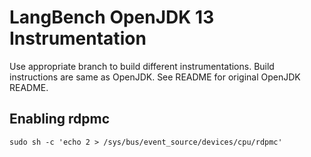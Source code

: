 # LangBench OpenJDK 13 Instrumentation
Use appropriate branch to build different instrumentations. Build instructions are same as OpenJDK. See README for original OpenJDK README.

## Enabling rdpmc
`sudo sh -c 'echo 2 > /sys/bus/event_source/devices/cpu/rdpmc'`
